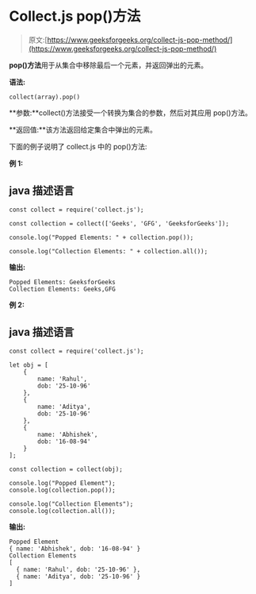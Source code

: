 # Collect.js pop()方法

> 原文:[https://www.geeksforgeeks.org/collect-js-pop-method/](https://www.geeksforgeeks.org/collect-js-pop-method/)

**pop()方法**用于从集合中移除最后一个元素，并返回弹出的元素。

**语法:**

```
collect(array).pop()
```

**参数:**collect()方法接受一个转换为集合的参数，然后对其应用 pop()方法。

**返回值:**该方法返回给定集合中弹出的元素。

下面的例子说明了 collect.js 中的 pop()方法:

**例 1:**

## java 描述语言

```
const collect = require('collect.js');

const collection = collect(['Geeks', 'GFG', 'GeeksforGeeks']);

console.log("Popped Elements: " + collection.pop());

console.log("Collection Elements: " + collection.all());
```

**输出:**

```
Popped Elements: GeeksforGeeks
Collection Elements: Geeks,GFG
```

**例 2:**

## java 描述语言

```
const collect = require('collect.js');

let obj = [
    {
        name: 'Rahul',
        dob: '25-10-96'
    },
    {
        name: 'Aditya',
        dob: '25-10-96'
    },
    {
        name: 'Abhishek',
        dob: '16-08-94'
    }
];

const collection = collect(obj);

console.log("Popped Element");
console.log(collection.pop());

console.log("Collection Elements");
console.log(collection.all());
```

**输出:**

```
Popped Element
{ name: 'Abhishek', dob: '16-08-94' }
Collection Elements
[
  { name: 'Rahul', dob: '25-10-96' },
  { name: 'Aditya', dob: '25-10-96' }
]
```